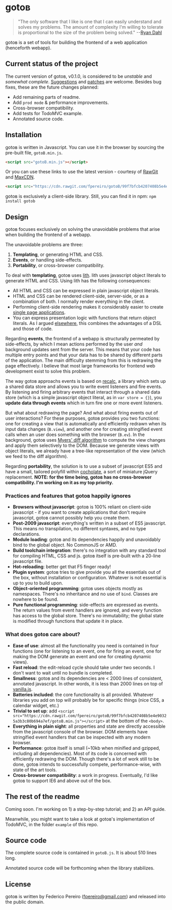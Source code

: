 # gotoв

> "The only software that I like is one that I can easily understand and solves my problems. The amount of complexity I'm willing to tolerate is proportional to the size of the problem being solved." --[Ryan Dahl](http://tinyclouds.org/rant.html)

gotoв is a set of tools for building the frontend of a web application (henceforth webapp).

## Current status of the project

The current version of gotoв, v0.1.0, is considered to be *unstable* and *somewhat complete*. [Suggestions](https://github.com/fpereiro/gotoB/issues) and [patches](https://github.com/fpereiro/gotoB/pulls) are welcome. Besides bug fixes, these are the future changes planned:

- Add remaining parts of readme.
- Add `prod mode` & performance improvements.
- Cross-browser compatibility.
- Add tests for TodoMVC example.
- Annotated source code.

## Installation

gotoв is written in Javascript. You can use it in the browser by sourcing the pre-built file, `gotoB.min.js`.

```html
<script src="gotoB.min.js"></script>
```

Or you can use these links to use the latest version - courtesy of [RawGit](https://rawgit.com) and [MaxCDN](https://maxcdn.com).

```html
<script src="https://cdn.rawgit.com/fpereiro/gotoB/99f7bfcb4207408b5e4e90325a3b3c80b694a7ef/gotoB.min.js"></script>
```

gotoв is exclusively a client-side library. Still, you can find it in npm: `npm install gotob`

## Design

gotoв focuses exclusively on solving the unavoidable problems that arise when building the frontend of a webapp.

The unavoidable problems are three:

1. **Templating**, or generating HTML and CSS.
2. **Events**, or handling side-effects.
3. **Portability**, or cross-browser compatibility.

To deal with **templating**, gotoв uses [lith](https://github.com/fpereiro/lith). lith uses javascript object literals to generate HTML and CSS. Using lith has the following consequences:

- All HTML and CSS can be expressed in plain javascript object literals.
- HTML and CSS can be rendered client-side, server-side, or as a combination of both. I normally render everything in the client.
- Performing client-side rendering makes it considerably easier to create [single page applications](https://en.wikipedia.org/wiki/Single-page_application).
- You can express presentation logic with functions that return object literals. As I argued [elsewhere](https://www.toptal.com/software/declarative-programming), this combines the advantages of a DSL and those of code.

Regarding **events**, the frontend of a webapp is structurally permeated by side-effects, by which I mean actions performed by the user *and* background updates sent from the server. This means that your code has multiple entry points and that your data has to be shared by different parts of the application. The main difficulty stemming from this is redrawing the page effectively. I believe that most large frameworks for frontend web development exist to solve this problem.

The way gotoв approachs events is based on [recalc](https://github.com/fpereiro/recalc), a library which sets up a shared data store and allows you to write event listeners and fire events. By listening and firing arbitrary events that interact through a shared data store (which is a simple javascript object literal, as in `var store = {}`), you **update data through events** which in turn fire one or more event listeners.

But what about redrawing the page? And what about firing events out of user interactions? For these purposes, gotoв provides you two functions: one for creating a view that is automatically and efficiently redrawn when its input data changes (`B.view`), and another one for creating stringified event calls when an user does something with the browser (`B.ev`). In the background, gotoв uses [Myers' diff algorithm](http://www.xmailserver.org/diff2.pdf) to compute the view changes and apply them selectively to the DOM. Because we generate views with object literals, we already have a tree-like representation of the view (which we feed to the diff algorithm).

Regarding **portability**, the solution is to use a subset of javascript ES5 and have a small, tailored polyfill within [cocholate](https://github.com/fpereiro/cocholate), a sort of miniature jQuery replacement. **NOTE: for the time being, gotoв has no cross-browser compatibility. I'm working on it as my top priority.**

### Practices and features that gotoв happily ignores

- **Browsers without javascript**: gotoв is 100% reliant on client-side javascript - if you want to create applications that don't require javascript, gotoв cannot possibly help you create them.
- **Post-2009 javascript**: everything's written in a subset of ES5 javascript. This means no transpilation, no different syntaxes, and no type declarations.
- **Module loading**: gotoв and its dependencies happily and unavoidably bind to the global object. No CommonJS or AMD.
- **Build toolchain integration**: there's no integration with any standard tool for compiling HTML, CSS and js. gotoв itself is pre-built with a 20-line javascript file.
- **Hot-reloading**: better get that F5 finger ready!
- **Plugin system**: gotoв tries to give provide you all the essentials out of the box, without installation or configuration. Whatever is not essential is up to you to build upon.
- **Object-oriented programming**: gotoв uses objects mostly as namespaces. There's no inheritance and no use of `bind`. Classes are nowhere to be found.
- **Pure functional programming**: side-effects are expressed as events. The return values from event handlers are ignored, and every function has access to the global store. There's no immutability; the global state is modified through functions that update it in place.

### What does gotoв care about?

- **Ease of use**: almost all the functionality you need is contained in four functions (one for listening to an event, one for firing an event, one for making the DOM generate an event and one for creating dynamic views).
- **Fast reload**: the edit-reload cycle should take under two seconds. I don't want to wait until no bundle is completed.
- **Smallness**: gotoв and its dependencies are < 2000 lines of consistent, annotated javascript. In other words, it is less than 2000 lines on top of [vanilla.js](http://vanilla-js.com/).
- **Batteries included**: the core functionality is all provided. Whatever libraries you add on top will probably be for specific things (nice CSS, a calendar widget, etc.)
- **Trivial to set up**: add `<script src="https://cdn.rawgit.com/fpereiro/gotoB/99f7bfcb4207408b5e4e90325a3b3c80b694a7ef/gotoB.min.js"></script>` at the bottom of the `<body>`.
- **Everything in plain sight**: all properties and state are directly accessible from the javascript console of the browser. DOM elements have stringified event handlers that can be inspected with any modern browser.
- **Performance**: gotoв itself is small (~10kb when minified and gzipped, including all dependencies). Most of its code is concerned with efficiently redrawing the DOM. Though there's a lot of work still to be done, gotoв intends to successfully compete, performance-wise, with state of the art tools.
- **Cross-browser compatibility**: a work in progress. Eventually, I'd like gotoв to support IE6 and above out of the box.

## The rest of the readme

Coming soon. I'm working on 1) a step-by-step tutorial; and 2) an API guide.

Meanwhile, you might want to take a look at gotoв's implementation of TodoMVC, in the folder `example` of this repo.

## Source code

The complete source code is contained in `gotoB.js`. It is about 510 lines long.

Annotated source code will be forthcoming when the library stabilizes.

## License

gotoв is written by Federico Pereiro (fpereiro@gmail.com) and released into the public domain.
